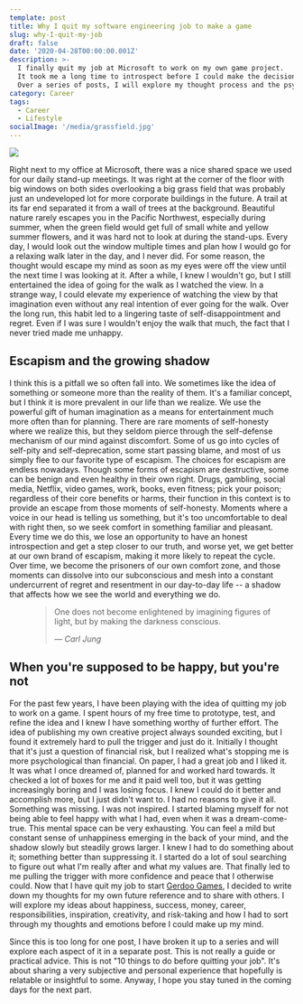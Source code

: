 ```yaml
---
template: post
title: Why I quit my software engineering job to make a game
slug: why-I-quit-my-job
draft: false
date: '2020-04-28T00:00:00.001Z'
description: >-
  I finally quit my job at Microsoft to work on my own game project.
  It took me a long time to introspect before I could make the decision and I learned many things about myself.
  Over a series of posts, I will explore my thought process and the psychological barriers I had to overcome before I could convince myself.
category: Career
tags:
  - Career
  - Lifestyle
socialImage: '/media/grassfield.jpg'
---
```


![](/media/grassfield.jpg)

Right next to my office at Microsoft, there was a nice shared space we used for our daily stand-up meetings. It was right at the corner of the floor with big windows on both sides overlooking a big grass field that was probably just an undeveloped lot for more corporate buildings in the future. A trail at its far end separated it from a wall of trees at the background. Beautiful nature rarely escapes you in the Pacific Northwest, especially during summer, when the green field would get full of small white and yellow summer flowers, and it was hard not to look at during the stand-ups. Every day, I would look out the window multiple times and plan how I would go for a relaxing walk later in the day, and I never did. For some reason, the thought would escape my mind as soon as my eyes were off the view until the next time I was looking at it. After a while, I knew I wouldn't go, but I still entertained the idea of going for the walk as I watched the view. In a strange way, I could elevate my experience of watching the view by that imagination even without any real intention of ever going for the walk. Over the long run, this habit led to a lingering taste of self-disappointment and regret. Even if I was sure I wouldn't enjoy the walk that much, the fact that I never tried made me unhappy.

## Escapism and the growing shadow
I think this is a pitfall we so often fall into. We sometimes like the idea of something or someone more than the reality of them. It's a familiar concept, but I think it is more prevalent in our life than we realize. We use the powerful gift of human imagination as a means for entertainment much more often than for planning. There are rare moments of self-honesty where we realize this, but they seldom pierce through the self-defense mechanism of our mind against discomfort. Some of us go into cycles of self-pity and self-deprecation, some start passing blame, and most of us simply flee to our favorite type of escapism. The choices for escapism are endless nowadays. Though some forms of escapism are destructive, some can be benign and even healthy in their own right. Drugs, gambling, social media, Netflix, video games, work, books, even fitness; pick your poison; regardless of their core benefits or harms, their function in this context is to provide an escape from those moments of self-honesty. Moments where a voice in our head is telling us something, but it's too uncomfortable to deal with right then, so we seek comfort in something familiar and pleasant. Every time we do this, we lose an opportunity to have an honest introspection and get a step closer to our truth, and worse yet, we get better at our own brand of escapism, making it more likely to repeat the cycle. Over time, we become the prisoners of our own comfort zone, and those moments can dissolve into our subconscious and mesh into a constant undercurrent of regret and resentment in our day-to-day life -- a shadow that affects how we see the world and everything we do.

<figure>
	<blockquote>
		<p>One does not become enlightened by imagining figures of light, but by making the darkness conscious.</p>
		<footer>
			<cite>— Carl Jung</cite>
		</footer>
	</blockquote>
</figure>

## When you're supposed to be happy, but you're not
For the past few years, I have been playing with the idea of quitting my job to work on a game. I spent hours of my free time to prototype, test, and refine the idea and I knew I have something worthy of further effort. The idea of publishing my own creative project always sounded exciting, but I found it extremely hard to pull the trigger and just do it. Initially I thought that it's just a question of financial risk, but I realized what's stopping me is more psychological than financial. On paper, I had a great job and I liked it. It was what I once dreamed of, planned for and worked hard towards. It checked a lot of boxes for me and it paid well too, but it was getting increasingly boring and I was losing focus. I knew I could do it better and accomplish more, but I just didn't want to. I had no reasons to give it all. Something was missing. I was not inspired. I started blaming myself for not being able to feel happy with what I had, even when it was a dream-come-true. This mental space can be very exhausting. You can feel a mild but constant sense of unhappiness emerging in the back of your mind, and the shadow slowly but steadily grows larger. I knew I had to do something about it; something better than suppressing it. I started do a lot of soul searching to figure out what I'm really after and what my values are. That finally led to me pulling the trigger with more confidence and peace that I otherwise could. Now that I have quit my job to start [Gerdoo Games](https://gerdoo.games), I decided to write down my thoughts for my own future reference and to share with others. I will explore my ideas about happiness, success, money, career, responsibilities, inspiration, creativity, and risk-taking and how I had to sort through my thoughts and emotions before I could make up my mind.

Since this is too long for one post, I have broken it up to a series and will explore each aspect of it in a separate post. This is not really a guide or practical advice. This is not "10 things to do before quitting your job". It's about sharing a very subjective and personal experience that hopefully is relatable or insightful to some. Anyway, I hope you stay tuned in the coming days for the next part.
